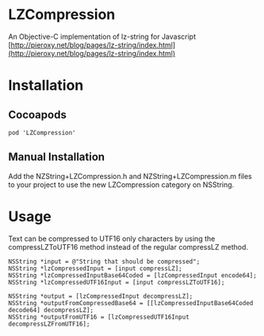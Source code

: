 # LZCompression
An Objective-C implementation of lz-string for Javascript [http://pieroxy.net/blog/pages/lz-string/index.html](http://pieroxy.net/blog/pages/lz-string/index.html)

# Installation
## Cocoapods

```
pod 'LZCompression'
```

## Manual Installation

Add the NZString+LZCompression.h and NZString+LZCompression.m files to your project to use the new LZCompression category on NSString.

# Usage

Text can be compressed to UTF16 only characters by using the compressLZToUTF16 method instead of the regular compressLZ method.

```
NSString *input = @"String that should be compressed";
NSString *lzCompressedInput = [input compressLZ];
NSString *lzCompressedInputBase64Coded = [lzCompressedInput encode64];
NSString *lzCompressedUTF16Input = [input compressLZToUTF16];

NSString *output = [lzCompressedInput decompressLZ];
NSString *outputFromCompressedBase64 = [[lzCompressedInputBase64Coded decode64] decompressLZ];
NSString *outputFromUTF16 = [lzCompressedUTF16Input decompressLZFromUTF16];
```
